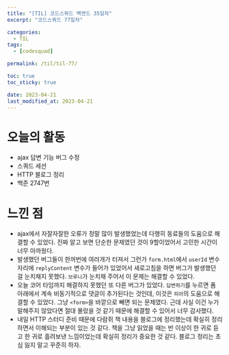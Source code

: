 ```yaml
---
title: "[TIL] 코드스쿼드 백엔드 35일차"
excerpt: "코드스쿼드 77일차"

categories:
  - TIL
tags:
  - [codesquad]

permalink: /til/til-77/

toc: true
toc_sticky: true

date: 2023-04-21
last_modified_at: 2023-04-21
---
```


# 오늘의 활동

- ajax 답변 기능 버그 수정
- 스쿼드 세션
- HTTP 블로그 정리
- 백준 2747번

# 느낀 점

- ajax에서 자잘자잘한 오류가 정말 많이 발생했었는데 다행히 동료들의 도움으로 해결할 수 있었다. 진짜 알고 보면 단순한 문제였던 것이 9할이었어서 고민한 시간이 너무 아까웠다.
- 발생했던 버그들이 한꺼번에 여러개가 터져서 그런가 `form.html`에서 `userId` 변수 자리에 `replyContent` 변수가 들어가 있었어서 새로고침을 하면 버그가 발생했던 걸 눈치채지 못했다. `브루니`가 눈치채 주어서 이 문제는 해결할 수 있었다.
- 오늘 코어 타임까지 해결하지 못했던 또 다른 버그가 있었다. `답변하기`를 누르면 폼 아래에서 계속 비동기적으로 댓글이 추가된다는 것인데, 이것은 `피아`의 도움으로 해결할 수 있었다. 그냥 `<form>`을 바깥으로 빼면 되는 문제였다. 근데 사실 이건 누가 말해주지 않았다면 절대 몰랐을 것 같기 때문에 해결할 수 있어서 너무 감사했다.
- 내일 HTTP 스터디 준비 때문에 다람쥐 책 내용을 블로그에 정리했는데 확실히 정리하면서 이해되는 부분이 있는 것 같다. 책을 그냥 읽었을 때는 반 이상이 한 귀로 듣고 한 귀로 흘려보낸 느낌이었는데 확실히 정리가 중요한 것 같다. 블로그 정리는 초심 잃지 말고 꾸준히 하자.